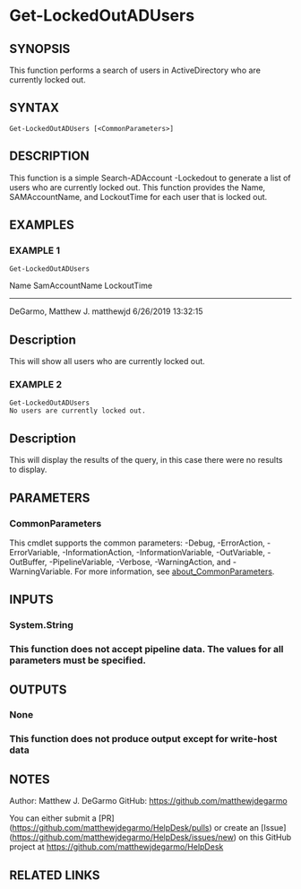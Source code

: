 # Get-LockedOutADUsers

## SYNOPSIS
This function performs a search of users in ActiveDirectory who are currently locked out.

## SYNTAX

```
Get-LockedOutADUsers [<CommonParameters>]
```

## DESCRIPTION
This function is a simple Search-ADAccount -Lockedout to generate a list of users who are currently locked out.
This function provides the Name, SAMAccountName, and LockoutTime for each user that is locked out.

## EXAMPLES

### EXAMPLE 1
```
Get-LockedOutADUsers
```

Name                SamAccountName LockoutTime
----                -------------- -----------
DeGarmo, Matthew J.
matthewjd      6/26/2019 13:32:15

Description
-----------
This will show all users who are currently locked out.

### EXAMPLE 2
```
Get-LockedOutADUsers
No users are currently locked out.
```

Description
-----------
This will display the results of the query, in this case there were no results to display.

## PARAMETERS

### CommonParameters
This cmdlet supports the common parameters: -Debug, -ErrorAction, -ErrorVariable, -InformationAction, -InformationVariable, -OutVariable, -OutBuffer, -PipelineVariable, -Verbose, -WarningAction, and -WarningVariable. For more information, see [about_CommonParameters](http://go.microsoft.com/fwlink/?LinkID=113216).

## INPUTS

### System.String
###     This function does not accept pipeline data. The values for all parameters must be specified.
## OUTPUTS

### None
###     This function does not produce output except for write-host data
## NOTES
Author: Matthew J.
DeGarmo
GitHub: https://github.com/matthewjdegarmo

You can either submit a \[PR\](https://github.com/matthewjdegarmo/HelpDesk/pulls)
    or create an \[Issue\](https://github.com/matthewjdegarmo/HelpDesk/issues/new)
    on this GitHub project at https://github.com/matthewjdegarmo/HelpDesk

## RELATED LINKS
